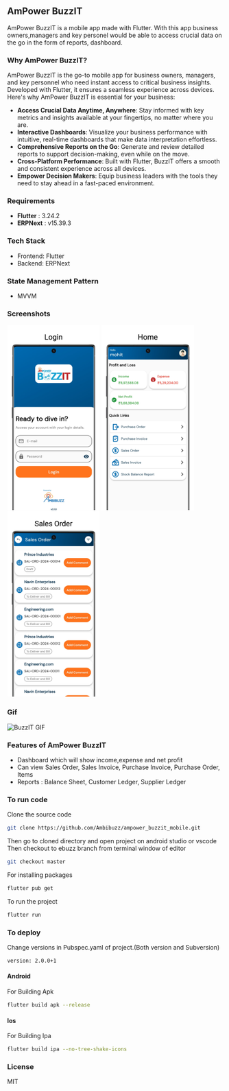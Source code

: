 ## AmPower BuzzIT
AmPower BuzzIT is a mobile app made with Flutter. With this app business owners,managers and key personel would be able to access crucial data on the go in the form of reports, dashboard.

### Why AmPower BuzzIT?

AmPower BuzzIT is the go-to mobile app for business owners, managers, and key personnel who need instant access to critical business insights. Developed with Flutter, it ensures a seamless experience across devices. Here's why AmPower BuzzIT is essential for your business:

- **Access Crucial Data Anytime, Anywhere**: Stay informed with key metrics and insights available at your fingertips, no matter where you are.
- **Interactive Dashboards**: Visualize your business performance with intuitive, real-time dashboards that make data interpretation effortless.
- **Comprehensive Reports on the Go**: Generate and review detailed reports to support decision-making, even while on the move.
- **Cross-Platform Performance**: Built with Flutter, BuzzIT offers a smooth and consistent experience across all devices.
- **Empower Decision Makers**: Equip business leaders with the tools they need to stay ahead in a fast-paced environment.

### Requirements
- **Flutter** : 3.24.2
- **ERPNext** : v15.39.3

### Tech Stack
- Frontend: Flutter
- Backend: ERPNext

### State Management Pattern
- MVVM

### Screenshots

<kbd><img width="216" height="432" src="screenshots/login.png" alt="Login" /></kbd>
<kbd><img width="216" height="432" src="screenshots/home.png" alt="Home" /></kbd>
<kbd><img width="216" height="432" src="screenshots/doctype.png" alt="Item Info" /></kbd>

### Gif

<img src="https://github.com/Ambibuzz/ampower_buzzit_mobile/blob/buzzit_flutter/gif/buzzit_recording.gif" alt="BuzzIT GIF" width="216" height="432">

### Features of AmPower BuzzIT
- Dashboard which will show income,expense and net profit
- Can view Sales Order, Sales Invoice, Purchase Invoice, Purchase Order, Items
- Reports : Balance Sheet, Customer Ledger, Supplier Ledger

### To run code
Clone the source code<br/>
```sh
git clone https://github.com/Ambibuzz/ampower_buzzit_mobile.git
```
Then go to cloned directory and open project on android studio or vscode<br/>
Then checkout to ebuzz branch from terminal window of editor<br/>
```sh
git checkout master
```
For installing packages<br/>
```sh
flutter pub get
```
To run the project<br/>
```sh
flutter run
```

### To deploy
Change versions in Pubspec.yaml of project.(Both version and Subversion)
```sh
version: 2.0.0+1
```
#### Android
For Building Apk
```sh
flutter build apk --release
```


#### Ios
For Building Ipa
```sh
flutter build ipa --no-tree-shake-icons
```


### License
MIT